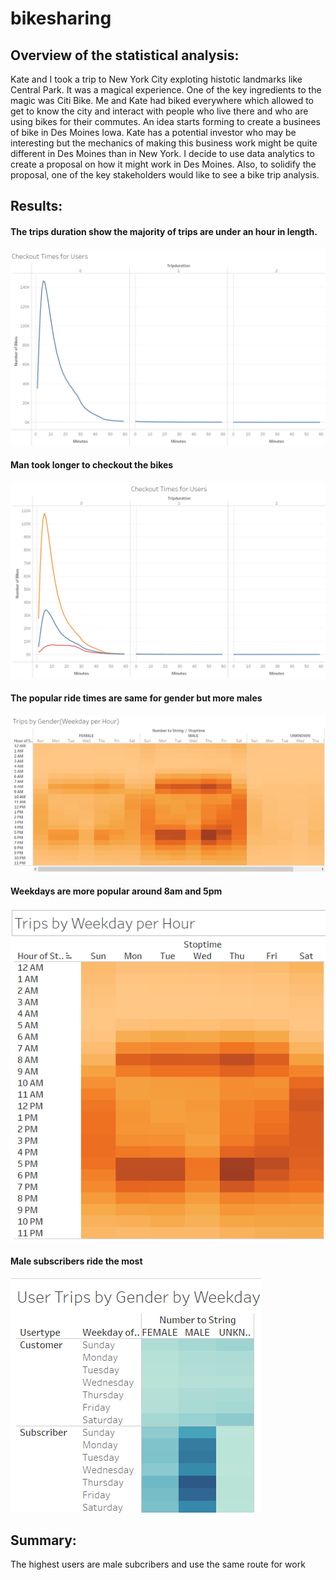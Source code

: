 # bikesharing
## Overview of the statistical analysis:
Kate and I took a trip to New York City exploting histotic landmarks like Central Park. It was a magical experience. One of the key ingredients to the magic was Citi Bike. Me and Kate had biked everywhere which allowed to get to know the city and interact with people who live there and who are using bikes for their commutes. An idea starts forming to create a businees of bike in Des Moines Iowa. Kate has a potential investor who may be interesting but the mechanics of making this business work might be quite different in Des Moines than in New York. I decide to use data analytics to create a proposal on how it might work in Des Moines. Also, to solidify the proposal, one of the key stakeholders would like to see a bike trip analysis.
## Results: 
#### The trips duration show the majority of trips are under an hour in length.
![checkout_users](https://github.com/stephanieruiz1/bikesharing/blob/main/images/checkout_users.png)
#### Man took longer to checkout the bikes
![checkout_gender](https://github.com/stephanieruiz1/bikesharing/blob/main/images/checkout_gender.png)
#### The popular ride times are same for gender but more males
![trips_gender](https://github.com/stephanieruiz1/bikesharing/blob/main/images/trips_gender.png)
#### Weekdays are more popular around 8am and 5pm
![trips_hour](https://github.com/stephanieruiz1/bikesharing/blob/main/images/trips_hour.png)
#### Male subscribers ride the most 
![user_weekday](https://github.com/stephanieruiz1/bikesharing/blob/main/images/user_weekday.png)

## Summary:
The highest users are male subcribers and use the same route for work
